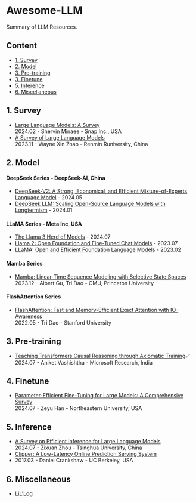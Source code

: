 # Awesome-LLM
Summary of LLM Resources.

## Content

- [1. Survey](#1-survey)
- [2. Model](#2-model)
- [3. Pre-training](#3-pre-training)
- [3. Finetune](#4-finetune)
- [5. Inference](#5-inference)
- [6. Miscellaneous](#6-miscellaneous)
  
## 1. Survey
- [Large Language Models: A Survey](https://arxiv.org/abs/2402.06196)  
  2024.02 - Shervin Minaee - Snap Inc., USA  
- [A Survey of Large Language Models](https://arxiv.org/abs/2303.18223)  
  2023.11 - Wayne Xin Zhao - Renmin Runiversity, China

## 2. Model
#### DeepSeek Series - DeepSeek-AI, China
- [DeepSeek-V2: A Strong, Economical, and Efficient Mixture-of-Experts Language Model](https://arxiv.org/abs/2405.04434) - 2024.05  
- [DeepSeek LLM: Scaling Open-Source Language Models with Longtermism](https://arxiv.org/abs/2401.02954) - 2024.01  
#### LLaMA Series - Meta Inc, USA
- [The Llama 3 Herd of Models](https://arxiv.org/abs/2407.21783) - 2024.07  
- [Llama 2: Open Foundation and Fine-Tuned Chat Models](https://arxiv.org/abs/2307.09288) - 2023.07  
- [LLaMA: Open and Efficient Foundation Language Models](https://arxiv.org/abs/2302.13971) - 2023.02
#### Mamba Series
- [Mamba: Linear-Time Sequence Modeling with Selective State Spaces](https://arxiv.org/abs/2312.00752)  
  2023.12 - Albert Gu, Tri Dao - CMU, Princeton University  

#### FlashAttention Series
- [FlashAttention: Fast and Memory-Efficient Exact Attention with IO-Awareness](https://arxiv.org/abs/2205.14135)  
  2022.05 - Tri Dao - Stanford University  

## 3. Pre-training
- [Teaching Transformers Causal Reasoning through Axiomatic Training](https://arxiv.org/abs/2407.07612)✅    
  2024.07 - Aniket Vashishtha - Microsoft Research, India  

## 4. Finetune
- [Parameter-Efficient Fine-Tuning for Large Models: A Comprehensive Survey](https://arxiv.org/abs/2403.14608)  
  2024.07 - Zeyu Han - Northeastern University, USA

## 5. Inference
- [A Survey on Efficient Inference for Large Language Models](https://arxiv.org/abs/2404.14294)  
  2024.07 - Zixuan Zhou - Tsinghua University, China
- [Clipper: A Low-Latency Online Prediction Serving System](https://www.usenix.org/conference/nsdi17/technical-sessions/presentation/crankshaw)
- 2017.03 - Daniel Crankshaw - UC Berkeley, USA  

## 6. Miscellaneous
- [LiL'Log](https://lilianweng.github.io/archives/)  
